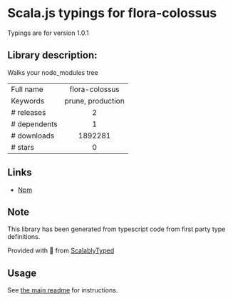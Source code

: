 
# Scala.js typings for flora-colossus

Typings are for version 1.0.1

## Library description:
Walks your node_modules tree

|                    |                 |
| ------------------ | :-------------: |
| Full name          | flora-colossus |
| Keywords           | prune, production |
| # releases         | 2 |
| # dependents       | 1 |
| # downloads        | 1892281 |
| # stars            | 0 |

## Links
- [Npm](https://www.npmjs.com/package/flora-colossus)
    


## Note
This library has been generated from typescript code from first party type definitions.

Provided with :purple_heart: from [ScalablyTyped](https://github.com/oyvindberg/ScalablyTyped)

## Usage
See [the main readme](../../readme.md) for instructions.


